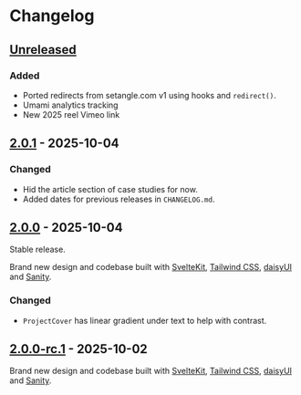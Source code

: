 # Changelog

## [Unreleased]

### Added

- Ported redirects from setangle.com v1 using hooks and `redirect()`.
- Umami analytics tracking
- New 2025 reel Vimeo link

## [2.0.1] - 2025-10-04

### Changed

- Hid the article section of case studies for now.
- Added dates for previous releases in `CHANGELOG.md`.

## [2.0.0] - 2025-10-04

Stable release.

Brand new design and codebase built with [SvelteKit](https://svelte.dev/), [Tailwind CSS](https://tailwindcss.com/), [daisyUI](https://daisyui.com/) and [Sanity](https://www.sanity.io/).

### Changed

- `ProjectCover` has linear gradient under text to help with contrast.

## [2.0.0-rc.1] - 2025-10-02

Brand new design and codebase built with [SvelteKit](https://svelte.dev/), [Tailwind CSS](https://tailwindcss.com/), [daisyUI](https://daisyui.com/) and [Sanity](https://www.sanity.io/).

[Unreleased]: https://github.com/imse-ty/setangle.com/compare/master...HEAD
[2.0.1]: https://github.com/imse-ty/setangle.com/compare/v2.0.1...HEAD
[2.0.0]: https://github.com/imse-ty/setangle.com/compare/v2.0.0...HEAD
[2.0.0-rc.1]: https://github.com/imse-ty/setangle.com/compare/v2.0.0-rc.1...HEAD
